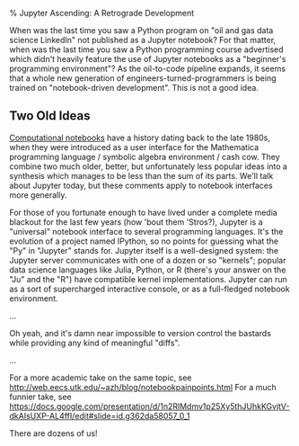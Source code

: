 % Jupyter Ascending: A Retrograde Development

When was the last time you saw a Python program on "oil and gas data science LinkedIn" not published as a Jupyter notebook?
For that matter, when was the last time you saw a Python programming course advertised which didn't heavily feature the use of Jupyter notebooks as a "beginner's programming environment"?
As the oil-to-code pipeline expands, it seems that a whole new generation of engineers-turned-programmers is being trained on "notebook-driven development".
This is not a good idea.

## Two Old Ideas
<a href="https://en.wikipedia.org/wiki/Notebook_interface">Computational notebooks</a> have a history dating back to the late 1980s, when they were introduced as a user interface for the Mathematica programming language / symbolic algebra environment / cash cow.
They combine two much older, better, but unfortunately less popular ideas into a synthesis which manages to be less than the sum of its parts.
We'll talk about Jupyter today, but these comments apply to notebook interfaces more generally.

For those of you fortunate enough to have lived under a complete media blackout for the last few years (how 'bout them 'Stros?), Jupyter is a "universal" notebook interface to several programming languages.
It's the evolution of a project named IPython, so no points for guessing what the "Py" in "Jupyter" stands for.
Jupyter itself is a well-designed system: the Jupyter server communicates with one of a dozen or so "kernels"; popular data science languages like Julia, Python, or R (there's your answer on the "Ju" and the "R") have compatible kernel implementations.
Jupyter can run as a sort of supercharged interactive console, or as a full-fledged notebook environment.

...

Oh yeah, and it's damn near impossible to version control the bastards while providing any kind of meaningful "diffs".

...

For a more academic take on the same topic, see http://web.eecs.utk.edu/~azh/blog/notebookpainpoints.html
For a much funnier take, see https://docs.google.com/presentation/d/1n2RlMdmv1p25Xy5thJUhkKGvjtV-dkAIsUXP-AL4ffI/edit#slide=id.g362da58057_0_1

There are dozens of us!
